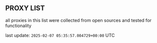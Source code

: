## PROXY LIST

all proxies in this list were collected from open sources and tested for functionality

last update: `2025-02-07 05:35:57.004729+00:00` UTC